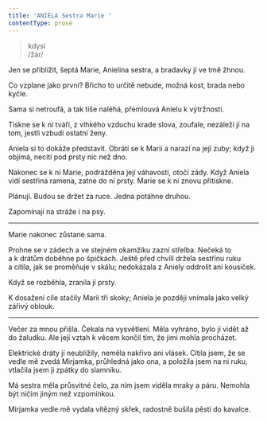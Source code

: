 ```yaml
---
title: 'ANIELA Sestra Marie '
contentType: prose
---
```


<section>

> kdysi  
> /žár/

Jen se přiblížit, šeptá Marie, Anielina sestra, a bradavky jí ve tmě žhnou.

Co vzplane jako první? Břicho to určitě nebude, možná kost, brada nebo kyčle.

Sama si netroufá, a tak tiše naléhá, přemlouvá Anielu k výtržnosti.

Tiskne se k ní tváří, z vlhkého vzduchu krade slova, zoufale, nezáleží jí na tom, jestli vzbudí ostatní ženy.

Aniela si to dokáže představit. Obrátí se k Marii a narazí na její zuby; když ji objímá, necítí pod prsty nic než dno.

Nakonec se k ní Marie, podrážděna její váhavostí, otočí zády. Když Aniela vidí sestřina ramena, zatne do ní prsty. Marie se k ní znovu přitiskne.

Plánují. Budou se držet za ruce. Jedna potáhne druhou.

Zapomínají na stráže i na psy.

* * *

Marie nakonec zůstane sama.

Prohne se v zádech a ve stejném okamžiku zazní střelba. Nečeká to a k drátům doběhne po špičkách. Ještě před chvílí držela sestřinu ruku a cítila, jak se proměňuje v skálu; nedokázala z Aniely oddrolit ani kousíček.

Když se rozběhla, zranila jí prsty.

</section>

<section>

K dosažení cíle stačily Marii tři skoky; Aniela je později vnímala jako velký zářivý oblouk.

* * *

Večer za mnou přišla. Čekala na vysvětlení. Měla vyhráno, bylo jí vidět až do žaludku. Ale její vztah k věcem končil tím, že jimi mohla procházet.

Elektrické dráty jí neublížily, neměla nakřivo ani vlásek. Cítila jsem, že se vedle mě zvedá Mirjamka, průhledná jako ona, a položila jsem na ni ruku, vtlačila jsem ji zpátky do slamníku.

Má sestra měla průsvitné čelo, za ním jsem viděla mraky a páru. Nemohla být ničím jiným než vzpomínkou.

Mirjamka vedle mě vydala vítězný skřek, radostně bušila pěstí do kavalce.

</section>
